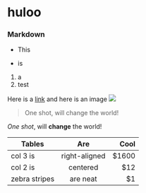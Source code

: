 # huloo
### Markdown
+ This
- is
1. a
2. test

Here is a [link](http://google.com)
and here is an image ![](http://www.huadahulu.com/manage/UploadFiles/20121115154742263.jpg)

> One shot, will change the world!

*One shot*, will **change** the world!

| Tables        | Are           | Cool  |
| ------------- |:-------------:| -----:|
| col 3 is      | right-aligned | $1600 |
| col 2 is      | centered      |   $12 |
| zebra stripes | are neat      |    $1 |